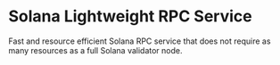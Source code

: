 # Solana Lightweight RPC Service

Fast and resource efficient Solana RPC service that does not require as many resources as a full Solana validator node.